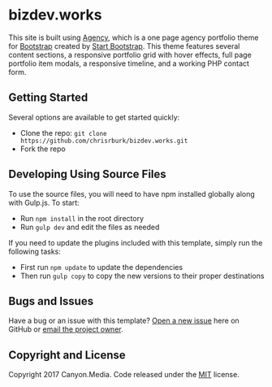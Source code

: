 # bizdev.works

This site is built using [Agency](http://startbootstrap.com/template-overviews/agency/), which  is a one page agency portfolio theme for [Bootstrap](http://getbootstrap.com/) created by [Start Bootstrap](http://startbootstrap.com/). This theme features several content sections, a responsive portfolio grid with hover effects, full page portfolio item modals, a responsive timeline, and a working PHP contact form.

## Getting Started

Several options are available to get started quickly:
* Clone the repo: `git clone https://github.com/chrisrburk/bizdev.works.git`
* Fork the repo

## Developing Using Source Files

To use the source files, you will need to have npm installed globally along with Gulp.js. To start:
* Run `npm install` in the root directory
* Run `gulp dev` and edit the files as needed

If you need to update the plugins included with this template, simply run the following tasks:
* First run `npm update` to update the dependencies
* Then run `gulp copy` to copy the new versions to their proper destinations

## Bugs and Issues

Have a bug or an issue with this template? [Open a new issue](https://github.com/chrisrburk/bizdev.works/issues) here on GitHub or [email the project owner](mailto:chris@canyon.media).

## Copyright and License

Copyright 2017 Canyon.Media. Code released under the [MIT](https://github.com/chrisrburk/bizdev.works/blob/master/LICENSE) license.

